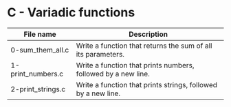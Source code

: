 # C - Variadic functions

| File name         | Description                                                   |
| ----------------- | ------------------------------------------------------------- |
| 0-sum_them_all.c  | Write a function that returns the sum of all its parameters.  |
| 1-print_numbers.c | Write a function that prints numbers, followed by a new line. |
| 2-print_strings.c | Write a function that prints strings, followed by a new line. |
